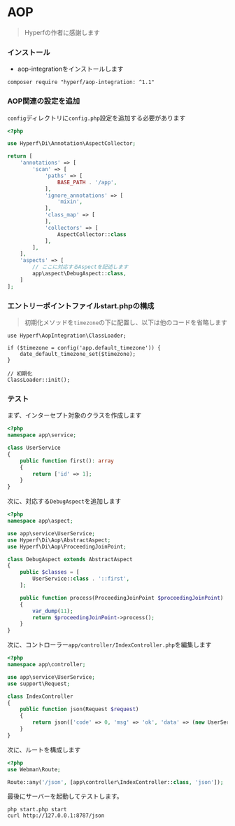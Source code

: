 # AOP

> Hyperfの作者に感謝します

### インストール

- aop-integrationをインストールします

```shell
composer require "hyperf/aop-integration: ^1.1"
```

### AOP関連の設定を追加

`config`ディレクトリに`config.php`設定を追加する必要があります

```php
<?php

use Hyperf\Di\Annotation\AspectCollector;

return [
    'annotations' => [
        'scan' => [
            'paths' => [
                BASE_PATH . '/app',
            ],
            'ignore_annotations' => [
                'mixin',
            ],
            'class_map' => [
            ],
            'collectors' => [
                AspectCollector::class
            ],
        ],
    ],
    'aspects' => [
        // ここに対応するAspectを記述します
        app\aspect\DebugAspect::class,
    ]
];

```

### エントリーポイントファイルstart.phpの構成

> 初期化メソッドを`timezone`の下に配置し、以下は他のコードを省略します

```
use Hyperf\AopIntegration\ClassLoader;

if ($timezone = config('app.default_timezone')) {
    date_default_timezone_set($timezone);
}

// 初期化
ClassLoader::init();
```

### テスト

まず、インターセプト対象のクラスを作成します

```php
<?php
namespace app\service;

class UserService
{
    public function first(): array
    {
        return ['id' => 1];
    }
}
```

次に、対応する`DebugAspect`を追加します

```php
<?php
namespace app\aspect;

use app\service\UserService;
use Hyperf\Di\Aop\AbstractAspect;
use Hyperf\Di\Aop\ProceedingJoinPoint;

class DebugAspect extends AbstractAspect
{
    public $classes = [
        UserService::class . '::first',
    ];

    public function process(ProceedingJoinPoint $proceedingJoinPoint)
    {
        var_dump(11);
        return $proceedingJoinPoint->process();
    }
}
```

次に、コントローラー`app/controller/IndexController.php`を編集します

```php
<?php
namespace app\controller;

use app\service\UserService;
use support\Request;

class IndexController
{
    public function json(Request $request)
    {
        return json(['code' => 0, 'msg' => 'ok', 'data' => (new UserService())->first()]);
    }
}
```

次に、ルートを構成します

```php
<?php
use Webman\Route;

Route::any('/json', [app\controller\IndexController::class, 'json']);
```

最後にサーバーを起動してテストします。

```shell
php start.php start
curl http://127.0.0.1:8787/json
```

